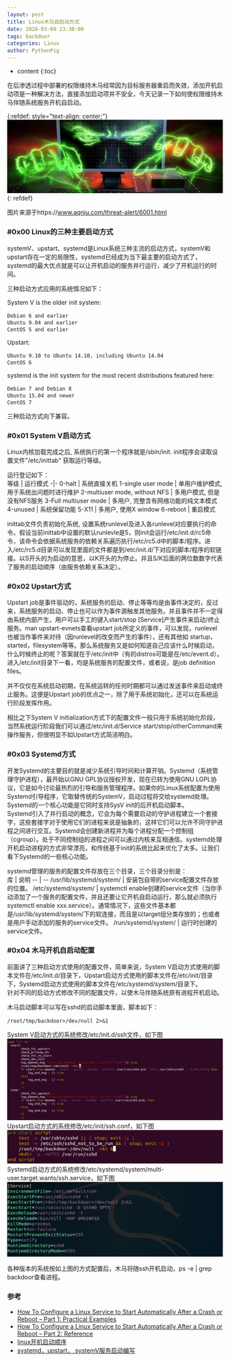 ```yaml
---
layout: post
title: Linux木马自启动方式
date: 2020-03-09 23:30:00
tags: backdoor
categories: Linux 
author: PythonPig
---
```

* content
{:toc}

在后渗透过程中部署的权限维持木马经常因为目标服务器重启而失效，添加开机启动项是一种解决方法，直接添加启动项并不安全，今天记录一下如何使权限维持木马伴随系统服务开机自启动。  


{:refdef: style="text-align: center;"}
![picture](https://github.com/PythonPig/PythonPig.github.io/blob/master/images/Linux木马自启动方式/picture.jpg?raw=true) 
{: refdef}




图片来源于https://www.aqniu.com/threat-alert/6001.html    

### \#0x00 Linux的三种主要启动方式
systemV、upstart、systemd是Linux系统三种主流的启动方式，systemV和upstart存在一定的局限性，systemd已经成为当下最主要的启动方式了，systemd的最大优点就是可以让开机启动的服务并行运行，减少了开机运行的时间。  

三种启动方式应用的系统情况如下：  

System V is the older init system:
```
Debian 6 and earlier
Ubuntu 9.04 and earlier
CentOS 5 and earlier
```
Upstart:
```
Ubuntu 9.10 to Ubuntu 14.10, including Ubuntu 14.04
CentOS 6
```
systemd is the init system for the most recent distributions featured here:
```
Debian 7 and Debian 8
Ubuntu 15.04 and newer
CentOS 7
```

三种启动方式向下兼容。  

### \#0x01 System V启动方式
Linux内核加载完成之后, 系统执行的第一个程序就是/sbin/init. init程序会读取设置文件"/etc/inittab" 获取运行等级。  

运行登记如下：  
等级 | 运行模式
-|-
0-halt | 系统直接关机
1-single user mode | 单用户维护模式, 用于系统出问题时进行维护
2-multiuser mode, without NFS | 多用户模式, 但是没有NFS服务
3-Full multiuser mode | 多用户, 完整含有网络功能的纯文本模式
4-unused | 系统保留功能
5-X11 | 多用户, 使用X window
6-reboot | 重启模式

inittab文件负责初始化系统, 设置系统runlevel及进入各runlevel对应要执行的命令。假设当前inittab中设置的默认runlevle是5，则init会运行/etc/init.d/rc5命令，该命令会依据系统服务的依赖关系遍历执行/etc/rc5.d中的脚本/程序。进入/etc/rc5.d目录可以发现里面的文件都是到/etc/init.d/下对应的脚本/程序的软链接。以S开头的为启动的意思，以K开头的为停止。并且S/K后面的两位数数字代表了服务的启动顺序（由服务依赖关系决定）。



### \#0x02 Upstart方式
Upstart job是事件驱动的，系统服务的启动、停止等等均是由事件决定的，反过来，系统服务的启动、停止也可以作为事件源触发其他服务。并且事件并不一定得由系统内部产生，用户可以手工的键入start/stop [Service]产生事件来启动/终止服务。man upstart-evnets查看upstart job所定义的事件，可以发现，runlevel也被当作事件来对待（因runlevel的改变而产生的事件），还有其他如 startup，started，filesystem等等。那么系统服务又是如何知道自己应该什么时候启动，什么时候终止的呢？答案就在于/etc/init中（有的distros可能是在/etc/event.d）。进入/etc/init目录下一看，均是系统服务的配置文件，或者说，是job definition files。  

并不仅仅在系统启动初期，在系统运转的任何时期都可以通过发送事件来启动或终止服务。这便是Upstart job的优点之一，除了用于系统初始化，还可以在系统运行阶段发挥作用。  

相比之下System V initialization方式下的配置文件一般只用于系统初始化阶段，当然系统运行阶段我们可以通过/etc/init.d/Service start/stop/otherCommand来操作服务，但很明显不如Upstart方式简洁明白。  


### \#0x03 Systemd方式
开发Systemd的主要目的就是减少系统引导时间和计算开销。Systemd（系统管理守护进程），最开始以GNU GPL协议授权开发，现在已转为使用GNU LGPL协议，它是如今讨论最热烈的引导和服务管理程序。如果你的Linux系统配置为使用Systemd引导程序，它取替传统的SystemV，启动过程将交给systemd处理。Systemd的一个核心功能是它同时支持SysV init的后开机启动脚本。  
Systemd引入了并行启动的概念，它会为每个需要启动的守护进程建立一个套接字，这些套接字对于使用它们的进程来说是抽象的，这样它们可以允许不同守护进程之间进行交互。Systemd会创建新进程并为每个进程分配一个控制组（cgroup）。处于不同控制组的进程之间可以通过内核来互相通信。systemd处理开机启动进程的方式非常漂亮，和传统基于init的系统比起来优化了太多。让我们看下Systemd的一些核心功能。  

systemd管理的服务的配置文件存放在三个目录，三个目录分别是：  
库 | 说明
-- | --
/usr/lib/systemd/system/ | 安装包自带的service配置文件存放的位置。
/etc/systemd/system/ | systemctl enable创建的service文件（当你手动添加了一个服务的配置文件，并且还要让它开机自启动运行，那么就必须执行systemctl enable xxx.service）。通常情况下，这些文件基本都是/usr/lib/systemd/system/下的软连接，而且是以target组分类存放的；也或者是用户手动添加的服务的service文件。
/run/systemd/system/ | 运行时创建的service文件。

### \#0x04 木马开机自启动配置
前面讲了三种启动方式使用的配置文件，简单来说，System V启动方式使用的脚本文件在/etc/init.d/目录下，Upstart启动方式使用的脚本文件在/etc/init/目录下，Systemd启动方式使用的脚本文件在/etc/systemd/system/目录下。  
针对不同的启动方式修改不同的配置文件，以使木马伴随系统原有进程开机启动。  

木马启动脚本可以写在sshd的启动脚本里面，脚本如下：
```
/root/tmp/backdoor>/dev/null 2>&1
```

System V启动方式的系统修改/etc/init.d/ssh文件，如下图
![systemV_auto_start](https://github.com/PythonPig/PythonPig.github.io/blob/master/images/Linux木马自启动方式/systemV_auto_start.jpg?raw=true) 
Upstart启动方式的系统修改/etc/init/ssh.conf，如下图
![Upstart_auto_start](https://github.com/PythonPig/PythonPig.github.io/blob/master/images/Linux木马自启动方式/upstart_auto_start.jpg?raw=true) 
Systemd启动方式的系统修改/etc/systemd/system/multi-user.target.wants/ssh.service，如下图
![Upstart_auto_start](https://github.com/PythonPig/PythonPig.github.io/blob/master/images/Linux木马自启动方式/systemd_auto_start.jpg?raw=true) 

各种版本的系统按如上图的方式配置后，木马将随ssh开机启动，ps -e | grep backdoor查看进程。  

### 参考
* [How To Configure a Linux Service to Start Automatically After a Crash or Reboot – Part 1: Practical Examples](https://www.digitalocean.com/community/tutorials/how-to-configure-a-linux-service-to-start-automatically-after-a-crash-or-reboot-part-1-practical-examples)
* [How To Configure a Linux Service to Start Automatically After a Crash or Reboot – Part 2: Reference](https://www.digitalocean.com/community/tutorials/how-to-configure-a-linux-service-to-start-automatically-after-a-crash-or-reboot-part-2-reference)  
* [linux开机启动顺序](https://blog.csdn.net/happyhorizion/article/details/88190093)
* [systemd，upstart， systemV服务启动编写](https://www.jianshu.com/p/d856428bc43f)  

